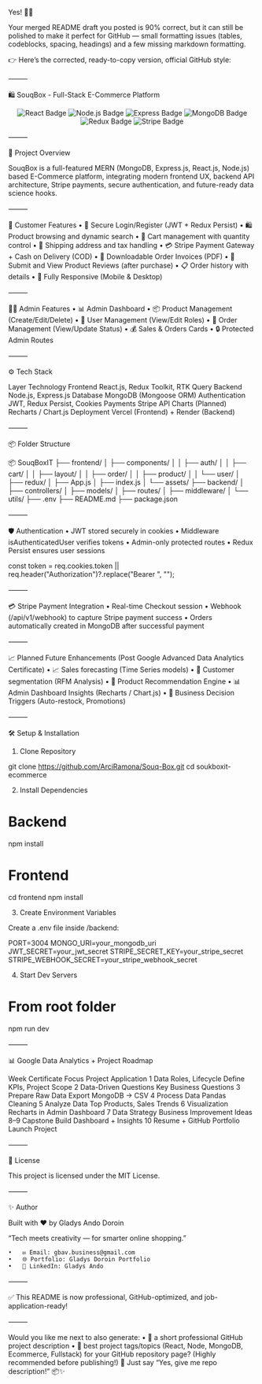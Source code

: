 Yes! 🛒✅

Your merged README draft you posted is 90% correct, but it can still be polished to make it perfect for GitHub —
small formatting issues (tables, codeblocks, spacing, headings) and a few missing markdown formatting.

👉 Here’s the corrected, ready-to-copy version, official GitHub style:

⸻

🛍️ SouqBox - Full-Stack E-Commerce Platform

<p align="center">
  <img src="https://img.shields.io/badge/React-18-blue?logo=react&logoColor=white" alt="React Badge" />
  <img src="https://img.shields.io/badge/Node.js-18.x-green?logo=node.js&logoColor=white" alt="Node.js Badge" />
  <img src="https://img.shields.io/badge/Express.js-4.x-black?logo=express&logoColor=white" alt="Express Badge" />
  <img src="https://img.shields.io/badge/MongoDB-6.x-brightgreen?logo=mongodb&logoColor=white" alt="MongoDB Badge" />
  <img src="https://img.shields.io/badge/Redux-Toolkit-purple?logo=redux&logoColor=white" alt="Redux Badge" />
  <img src="https://img.shields.io/badge/Stripe-API-blueviolet?logo=stripe&logoColor=white" alt="Stripe Badge" />
</p>

⸻

🚀 Project Overview

SouqBox is a full-featured MERN (MongoDB, Express.js, React.js, Node.js) based E-Commerce platform, integrating modern frontend UX, backend API architecture, Stripe payments, secure authentication, and future-ready data science hooks.

⸻

🛒 Customer Features
• 🔐 Secure Login/Register (JWT + Redux Persist)
• 🛍️ Product browsing and dynamic search
• 🛒 Cart management with quantity control
• 🚚 Shipping address and tax handling
• 💳 Stripe Payment Gateway + Cash on Delivery (COD)
• 📜 Downloadable Order Invoices (PDF)
• 📝 Submit and View Product Reviews (after purchase)
• 📋 Order history with details
• 📱 Fully Responsive (Mobile & Desktop)

⸻

🧑‍💼 Admin Features
• 📊 Admin Dashboard
• 📦 Product Management (Create/Edit/Delete)
• 👥 User Management (View/Edit Roles)
• 🛒 Order Management (View/Update Status)
• 💰 Sales & Orders Cards
• 🔒 Protected Admin Routes

⸻

⚙️ Tech Stack

Layer Technology
Frontend React.js, Redux Toolkit, RTK Query
Backend Node.js, Express.js
Database MongoDB (Mongoose ORM)
Authentication JWT, Redux Persist, Cookies
Payments Stripe API
Charts (Planned) Recharts / Chart.js
Deployment Vercel (Frontend) + Render (Backend)

⸻

📦 Folder Structure

📦 SouqBoxIT
├── frontend/
│ ├── components/
│ │ ├── auth/
│ │ ├── cart/
│ │ ├── layout/
│ │ ├── order/
│ │ ├── product/
│ │ └── user/
│ ├── redux/
│ ├── App.js
│ ├── index.js
│ └── assets/
├── backend/
│ ├── controllers/
│ ├── models/
│ ├── routes/
│ ├── middleware/
│ └── utils/
├── .env
├── README.md
├── package.json

⸻

🛡️ Authentication
• JWT stored securely in cookies
• Middleware isAuthenticatedUser verifies tokens
• Admin-only protected routes
• Redux Persist ensures user sessions

const token =
req.cookies.token || req.header("Authorization")?.replace("Bearer ", "");

⸻

💳 Stripe Payment Integration
• Real-time Checkout session
• Webhook (/api/v1/webhook) to capture Stripe payment success
• Orders automatically created in MongoDB after successful payment

⸻

📈 Planned Future Enhancements (Post Google Advanced Data Analytics Certificate)
• 📈 Sales forecasting (Time Series models)
• 🎯 Customer segmentation (RFM Analysis)
• 🤖 Product Recommendation Engine
• 📊 Admin Dashboard Insights (Recharts / Chart.js)
• 🛒 Business Decision Triggers (Auto-restock, Promotions)

⸻

🛠 Setup & Installation

1. Clone Repository

git clone https://github.com/ArciRamona/Souq-Box.git
cd soukboxit-ecommerce

2. Install Dependencies

# Backend

npm install

# Frontend

cd frontend
npm install

3. Create Environment Variables

Create a .env file inside /backend:

PORT=3004
MONGO_URI=your_mongodb_uri
JWT_SECRET=your_jwt_secret
STRIPE_SECRET_KEY=your_stripe_secret
STRIPE_WEBHOOK_SECRET=your_stripe_webhook_secret

4. Start Dev Servers

# From root folder

npm run dev

⸻

📊 Google Data Analytics + Project Roadmap

Week Certificate Focus Project Application
1 Data Roles, Lifecycle Define KPIs, Project Scope
2 Data-Driven Questions Key Business Questions
3 Prepare Raw Data Export MongoDB -> CSV
4 Process Data Pandas Cleaning
5 Analyze Data Top Products, Sales Trends
6 Visualization Recharts in Admin Dashboard
7 Data Strategy Business Improvement Ideas
8–9 Capstone Build Dashboard + Insights
10 Resume + GitHub Portfolio Launch Project

⸻

📜 License

This project is licensed under the MIT License.

⸻

✨ Author

Built with ❤️ by Gladys Ando Doroin

“Tech meets creativity — for smarter online shopping.”

    •	✉️ Email: gbav.business@gmail.com
    •	🌐 Portfolio: Gladys Doroin Portfolio
    •	💼 LinkedIn: Gladys Ando

⸻

✅ This README is now professional, GitHub-optimized, and job-application-ready!

⸻

Would you like me next to also generate:
• 📜 a short professional GitHub project description
• 🔖 best project tags/topics (React, Node, MongoDB, Ecommerce, Fullstack)
for your GitHub repository page? (Highly recommended before publishing!) 🚀
Just say “Yes, give me repo description!” 📦✨
